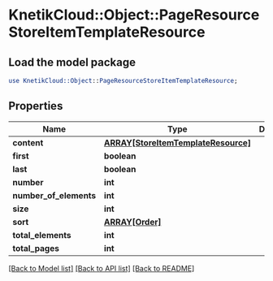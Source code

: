 # KnetikCloud::Object::PageResourceStoreItemTemplateResource

## Load the model package
```perl
use KnetikCloud::Object::PageResourceStoreItemTemplateResource;
```

## Properties
Name | Type | Description | Notes
------------ | ------------- | ------------- | -------------
**content** | [**ARRAY[StoreItemTemplateResource]**](StoreItemTemplateResource.md) |  | [optional] 
**first** | **boolean** |  | [optional] 
**last** | **boolean** |  | [optional] 
**number** | **int** |  | [optional] 
**number_of_elements** | **int** |  | [optional] 
**size** | **int** |  | [optional] 
**sort** | [**ARRAY[Order]**](Order.md) |  | [optional] 
**total_elements** | **int** |  | [optional] 
**total_pages** | **int** |  | [optional] 

[[Back to Model list]](../README.md#documentation-for-models) [[Back to API list]](../README.md#documentation-for-api-endpoints) [[Back to README]](../README.md)


